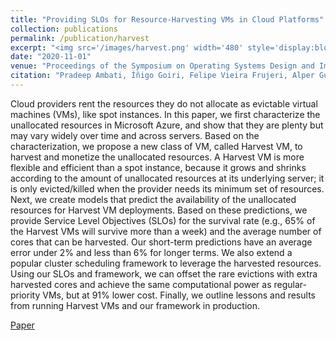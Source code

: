 ```yaml
---
title: "Providing SLOs for Resource-Harvesting VMs in Cloud Platforms"
collection: publications
permalink: /publication/harvest
excerpt: "<img src='/images/harvest.png' width='480' style='display:block; margin:auto;'><br/>Cloud providers rent the resources they do not allocate as evictable virtual machines (VMs), like spot instances. In this paper, we first characterize the unallocated resources in Microsoft Azure, and show that they are plenty but may vary widely over time and across servers. Based on the characterization, we propose a new class of VM, called Harvest VM, to harvest and monetize the unallocated resources. A Harvest VM is more flexible and efficient than a spot instance, because it grows and shrinks according to the amount of unallocated resources at its underlying server; it is only evicted/killed when the provider needs its minimum set of resources. Next, we create models that predict the availability of the unallocated resources for Harvest VM deployments. Based on these predictions, we provide Service Level Objectives (SLOs) for the survival rate (e.g., 65% of the Harvest VMs will survive more than a week) and the average number of cores that can be harvested. Our short-term predictions have an average error under 2% and less than 6% for longer terms. We also extend a popular cluster scheduling framework to leverage the harvested resources. Using our SLOs and framework, we can offset the rare evictions with extra harvested cores and achieve the same computational power as regular-priority VMs, but at 91% lower cost. Finally, we outline lessons and results from running Harvest VMs and our framework in production."
date: "2020-11-01"
venue: "Proceedings of the Symposium on Operating Systems Design and Implementation (OSDI)"
citation: "Pradeep Ambati, Íñigo Goiri, Felipe Vieira Frujeri, Alper Gun, Ke Wang, Brian Dolan, Brian Corell, Sekhar Pasupuleti, Thomas Moscibroda, Sameh Elnikety, Marcus Fontoura, Ricardo Bianchini"
---
```

Cloud providers rent the resources they do not allocate as evictable virtual machines (VMs), like spot instances. In this paper, we first characterize the unallocated resources in Microsoft Azure, and show that they are plenty but may vary widely over time and across servers. Based on the characterization, we propose a new class of VM, called Harvest VM, to harvest and monetize the unallocated resources. A Harvest VM is more flexible and efficient than a spot instance, because it grows and shrinks according to the amount of unallocated resources at its underlying server; it is only evicted/killed when the provider needs its minimum set of resources. Next, we create models that predict the availability of the unallocated resources for Harvest VM deployments. Based on these predictions, we provide Service Level Objectives (SLOs) for the survival rate (e.g., 65% of the Harvest VMs will survive more than a week) and the average number of cores that can be harvested. Our short-term predictions have an average error under 2% and less than 6% for longer terms. We also extend a popular cluster scheduling framework to leverage the harvested resources. Using our SLOs and framework, we can offset the rare evictions with extra harvested cores and achieve the same computational power as regular-priority VMs, but at 91% lower cost. Finally, we outline lessons and results from running Harvest VMs and our framework in production.

[Paper](https://www.microsoft.com/en-us/research/uploads/prod/2020/09/HarvestVMs-SLOs-OSDI20.pdf)

